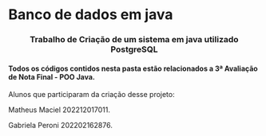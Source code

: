 # Banco de dados em java

### <p align="center">Trabalho de Criação de um sistema em java utilizado PostgreSQL </p>

#### Todos os códigos contidos nesta pasta estão relacionados a 3ª Avaliação de Nota Final - POO Java.

Alunos que participaram da criação desse projeto:

Matheus Maciel 202212017011.

Gabriela Peroni 202202162876.
